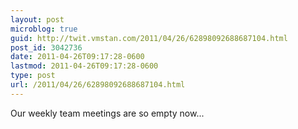 ```yaml
---
layout: post
microblog: true
guid: http://twit.vmstan.com/2011/04/26/62898092688687104.html
post_id: 3042736
date: 2011-04-26T09:17:28-0600
lastmod: 2011-04-26T09:17:28-0600
type: post
url: /2011/04/26/62898092688687104.html
---
```

Our weekly team meetings are so empty now...
